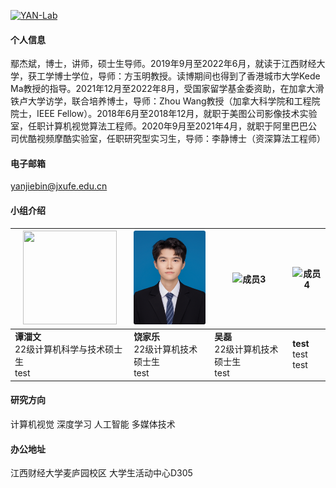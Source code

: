 

[![YAN-Lab](https://img.shields.io/badge/jxufeai-github-blue?logo=github)](https://github.com/jxufeai)

#### 个人信息
鄢杰斌，博士，讲师，硕士生导师。2019年9月至2022年6月，就读于江西财经大学，获工学博士学位，导师：方玉明教授。读博期间也得到了香港城市大学Kede Ma教授的指导。2021年12月至2022年8月，受国家留学基金委资助，在加拿大滑铁卢大学访学，联合培养博士，导师：Zhou Wang教授（加拿大科学院和工程院院士，IEEE Fellow）。2018年6月至2018年12月，就职于美图公司影像技术实验室，任职计算机视觉算法工程师。2020年9月至2021年4月，就职于阿里巴巴公司优酷视频摩酷实验室，任职研究型实习生，导师：李静博士（资深算法工程师）

#### 电子邮箱
yanjiebin@jxufe.edu.cn 

#### 小组介绍

| <img src="https://raw.githubusercontent.com/JXUFEAI/JXUFEAI.github.io/main/images/TZW.jpg" width="150" height="150"> | <img src="https://raw.githubusercontent.com/JXUFEAI/JXUFEAI.github.io/main/images/RJL.png" width="150" height="150"> | ![成员3](https://example.com/photo3.jpg) | ![成员4](https://example.com/photo4.jpg) |
|----------------------------------------|----------------------------------------|----------------------------------------|----------------------------------------|
| **谭湽文** <br> 22级计算机科学与技术硕士生 <br> test | **饶家乐** <br> 22级计算机技术硕士生 <br> test | **吴磊** <br> 22级计算机技术硕士生 <br> test | **test** <br> test <br> test |




#### 研究方向
计算机视觉 深度学习 人工智能 多媒体技术

#### 办公地址
江西财经大学麦庐园校区 大学生活动中心D305 
